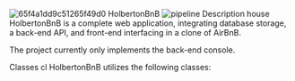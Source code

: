 ![65f4a1dd9c51265f49d0](https://user-images.githubusercontent.com/110990675/218327735-e7552c00-154e-442d-acbb-3378e704be16.png)
HolbertonBnB
![pipeline](https://user-images.githubusercontent.com/110990675/218327796-73293cdf-1e9a-440c-b498-487b87e74d85.png)
Description house
HolbertonBnB is a complete web application, integrating database storage, a back-end API, and front-end interfacing in a clone of AirBnB.

The project currently only implements the back-end console.

Classes cl
HolbertonBnB utilizes the following classes:
